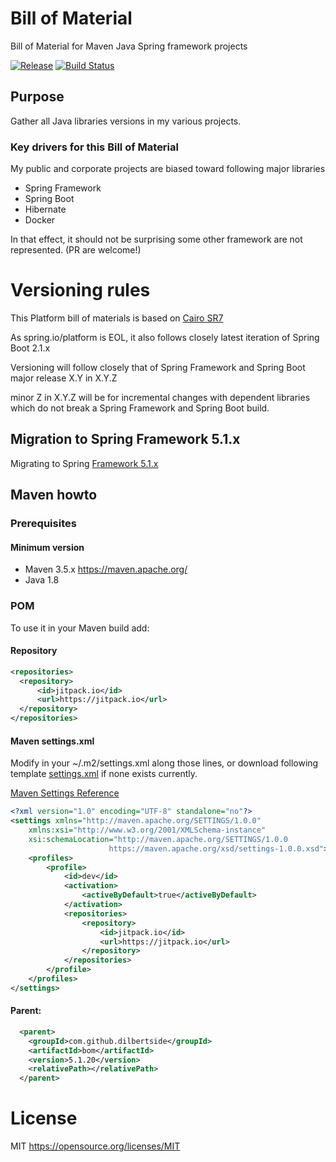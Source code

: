 # Bill of Material

Bill of Material for Maven Java Spring framework projects

[![Release](https://jitpack.io/v/dilbertside/bom.svg)](https://jitpack.io/#dilbertside/bom)
[![Build Status](https://travis-ci.org/dilbertside/bom.svg)](https://travis-ci.org/dilbertside/bom)

## Purpose

Gather all Java libraries versions in my various projects.

### Key drivers for this Bill of Material

My public and corporate projects are biased toward following major libraries 

* Spring Framework
* Spring Boot
* Hibernate
* Docker

In that effect, it should not be surprising some other framework are not represented. (PR are welcome!)

# Versioning rules

This Platform bill of materials is based on [Cairo SR7](https://docs.spring.io/platform/docs/Cairo-SR7/reference/htmlsingle/)

As spring.io/platform is EOL, it also follows closely latest iteration of Spring Boot 2.1.x

Versioning will follow closely that of Spring Framework and Spring Boot major release X.Y in X.Y.Z

minor Z in X.Y.Z will be for incremental changes with dependent libraries which do not break a Spring Framework and Spring Boot build. 

## Migration to Spring Framework 5.1.x

Migrating to Spring [Framework 5.1.x](https://github.com/spring-projects/spring-framework/wiki/Migrating-to-Spring-Framework-5.1)


## Maven howto

### Prerequisites

#### Minimum version

* Maven 3.5.x https://maven.apache.org/
* Java 1.8

### POM

To use it in your Maven build add:

#### Repository

```xml
<repositories>
  <repository>
      <id>jitpack.io</id>
      <url>https://jitpack.io</url>
  </repository>
</repositories>
```

#### Maven settings.xml

Modify in your ~/.m2/settings.xml along those lines, or download following template [settings.xml](resources/settings.xml) if none exists currently.

[Maven Settings Reference](https://maven.apache.org/settings.html#Repositories)


```xml
<?xml version="1.0" encoding="UTF-8" standalone="no"?>
<settings xmlns="http://maven.apache.org/SETTINGS/1.0.0"
	xmlns:xsi="http://www.w3.org/2001/XMLSchema-instance"
	xsi:schemaLocation="http://maven.apache.org/SETTINGS/1.0.0
                      https://maven.apache.org/xsd/settings-1.0.0.xsd">
	<profiles>
		<profile>
			<id>dev</id>
			<activation>
				<activeByDefault>true</activeByDefault>
			</activation>
			<repositories>
				<repository>
					<id>jitpack.io</id>
					<url>https://jitpack.io</url>
				</repository>
			</repositories>
		</profile>
	</profiles>
</settings>

```
#### Parent:


```xml
  <parent>
    <groupId>com.github.dilbertside</groupId>
    <artifactId>bom</artifactId>
    <version>5.1.20</version>
    <relativePath></relativePath>
  </parent>
```

# License

MIT https://opensource.org/licenses/MIT

